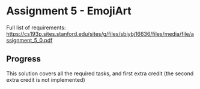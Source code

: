 # Assignment 5 - EmojiArt
Full list of requirements: https://cs193p.sites.stanford.edu/sites/g/files/sbiybj16636/files/media/file/assignment_5_0.pdf

## Progress
This solution covers all the required tasks, and first extra credit (the second extra credit is not implemented)
